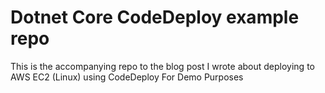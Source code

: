# Dotnet Core CodeDeploy example repo
This is the accompanying repo to the blog post I wrote about deploying to AWS EC2 (Linux) using CodeDeploy
 For Demo Purposes
